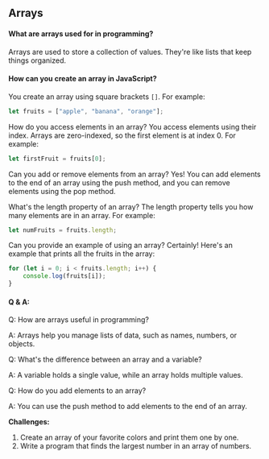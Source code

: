 ## Arrays

#### What are arrays used for in programming?
Arrays are used to store a collection of values. They're like lists that keep things organized.

#### How can you create an array in JavaScript?
You create an array using square brackets `[]`. For example:
```javascript
let fruits = ["apple", "banana", "orange"];
```

How do you access elements in an array?
You access elements using their index. Arrays are zero-indexed, so the first element is at index 0. For example:

```javascript
let firstFruit = fruits[0];
```

Can you add or remove elements from an array?
Yes! You can add elements to the end of an array using the push method, and you can remove elements using the pop method.

What's the length property of an array?
The length property tells you how many elements are in an array. For example:

```javascript
let numFruits = fruits.length;
```

Can you provide an example of using an array?
Certainly! Here's an example that prints all the fruits in the array:

```javascript
for (let i = 0; i < fruits.length; i++) {
    console.log(fruits[i]);
}
```

#### Q & A:
Q: How are arrays useful in programming?

A: Arrays help you manage lists of data, such as names, numbers, or objects.

Q: What's the difference between an array and a variable?

A: A variable holds a single value, while an array holds multiple values.

Q: How do you add elements to an array?

A: You can use the push method to add elements to the end of an array.

**Challenges:**

1. Create an array of your favorite colors and print them one by one.
2. Write a program that finds the largest number in an array of numbers.